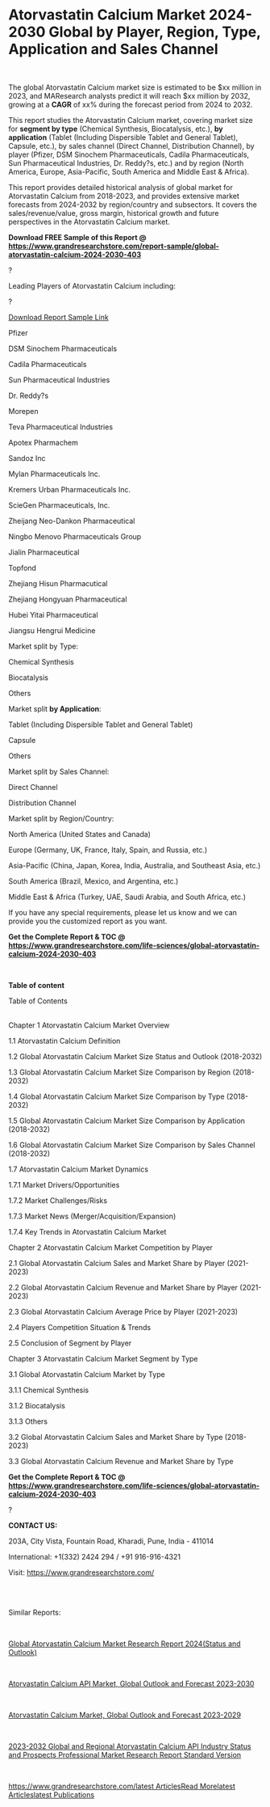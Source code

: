 <h1>Atorvastatin Calcium Market 2024-2030 Global by Player, Region, Type, Application and Sales Channel</h1><br/><p>The global Atorvastatin Calcium market size is estimated to be $xx million in 2023, and MAResearch analysts predict it will reach $xx million by 2032, growing at a <strong>CAGR</strong> of xx% during the forecast period from 2024 to 2032.</p>
 
 
 
 <p>This report studies the Atorvastatin Calcium market, covering market size for <strong>segment by type</strong> (Chemical Synthesis, Biocatalysis, etc.), <strong>by application</strong> (Tablet (Including Dispersible Tablet and General Tablet), Capsule, etc.), by sales channel (Direct Channel, Distribution Channel), by player (Pfizer, DSM Sinochem Pharmaceuticals, Cadila Pharmaceuticals, Sun Pharmaceutical Industries, Dr. Reddy?s, etc.) and by region (North America, Europe, Asia-Pacific, South America and Middle East & Africa).</p>
 
 
 
 <p>This report provides detailed historical analysis of global market for Atorvastatin Calcium from 2018-2023, and provides extensive market forecasts from 2024-2032 by region/country and subsectors. It covers the sales/revenue/value, gross margin, historical growth and future perspectives in the Atorvastatin Calcium market.</p>
 
 
 
 <div><b>Download FREE Sample of this Report @ <a href="https://www.grandresearchstore.com/report-sample/global-atorvastatin-calcium-2024-2030-403">https://www.grandresearchstore.com/report-sample/global-atorvastatin-calcium-2024-2030-403</a></b></div>
 
 
 
 <p>? </p>
 
 
 
 <p>Leading Players of Atorvastatin Calcium including:</p>
 
 
 
 <p>? </p>
 
 
 
 <p><a href="https://www.grandresearchstore.com/mr-admin/report-sample/global-atorvastatin-calcium-2024-2030-403">Download Report Sample Link</a></p>
 
 
 
 <p>Pfizer</p>
 
 
 
 <p>DSM Sinochem Pharmaceuticals</p>
 
 
 
 <p>Cadila Pharmaceuticals</p>
 
 
 
 <p>Sun Pharmaceutical Industries</p>
 
 
 
 <p>Dr. Reddy?s</p>
 
 
 
 <p>Morepen</p>
 
 
 
 <p>Teva Pharmaceutical Industries</p>
 
 
 
 <p>Apotex Pharmachem</p>
 
 
 
 <p>Sandoz Inc</p>
 
 
 
 <p>Mylan Pharmaceuticals Inc.</p>
 
 
 
 <p>Kremers Urban Pharmaceuticals Inc.</p>
 
 
 
 <p>ScieGen Pharmaceuticals, Inc.</p>
 
 
 
 <p>Zheijang Neo-Dankon Pharmaceutical</p>
 
 
 
 <p>Ningbo Menovo Pharmaceuticals Group</p>
 
 
 
 <p>Jialin Pharmaceutical</p>
 
 
 
 <p>Topfond</p>
 
 
 
 <p>Zhejiang Hisun Pharmacutical</p>
 
 
 
 <p>Zhejiang Hongyuan Pharmaceutical</p>
 
 
 
 <p>Hubei Yitai Pharmaceutical</p>
 
 
 
 <p>Jiangsu Hengrui Medicine</p>
 
 
 
 <p>Market split by Type:</p>
 
 
 
 <p>Chemical Synthesis</p>
 
 
 
 <p>Biocatalysis</p>
 
 
 
 <p>Others</p>
 
 
 
 <p>Market split <strong>by Application</strong>:</p>
 
 
 
 <p>Tablet (Including Dispersible Tablet and General Tablet)</p>
 
 
 
 <p>Capsule</p>
 
 
 
 <p>Others</p>
 
 
 
 <p>Market split by Sales Channel:</p>
 
 
 
 <p>Direct Channel</p>
 
 
 
 <p>Distribution Channel</p>
 
 
 
 <p>Market split by Region/Country:</p>
 
 
 
 <p>North America (United States and Canada)</p>
 
 
 
 <p>Europe (Germany, UK, France, Italy, Spain, and Russia, etc.)</p>
 
 
 
 <p>Asia-Pacific (China, Japan, Korea, India, Australia, and Southeast Asia, etc.)</p>
 
 
 
 <p>South America (Brazil, Mexico, and Argentina, etc.)</p>
 
 
 
 <p>Middle East & Africa (Turkey, UAE, Saudi Arabia, and South Africa, etc.)</p>
 
 
 
 <p>If you have any special requirements, please let us know and we can provide you the customized report as you want.</p>
 
 
 
 <div><b>Get the Complete Report & TOC @ <a href="https://www.grandresearchstore.com/life-sciences/global-atorvastatin-calcium-2024-2030-403">https://www.grandresearchstore.com/life-sciences/global-atorvastatin-calcium-2024-2030-403</a></b></div>
 
 
 
 <p><br />
 
 <b>Table of content</b></p>
 
 
 
 <p>Table of Contents<br />
 
 <br />
 
 Chapter 1 Atorvastatin Calcium Market Overview<br />
 
 1.1 Atorvastatin Calcium Definition<br />
 
 1.2 Global Atorvastatin Calcium Market Size Status and Outlook (2018-2032)<br />
 
 1.3 Global Atorvastatin Calcium Market Size Comparison by Region (2018-2032)<br />
 
 1.4 Global Atorvastatin Calcium Market Size Comparison by Type (2018-2032)<br />
 
 1.5 Global Atorvastatin Calcium Market Size Comparison by Application (2018-2032)<br />
 
 1.6 Global Atorvastatin Calcium Market Size Comparison by Sales Channel (2018-2032)<br />
 
 1.7 Atorvastatin Calcium Market Dynamics<br />
 
 1.7.1 Market Drivers/Opportunities<br />
 
 1.7.2 Market Challenges/Risks<br />
 
 1.7.3 Market News (Merger/Acquisition/Expansion)<br />
 
 1.7.4 Key Trends in Atorvastatin Calcium Market<br />
 
 Chapter 2 Atorvastatin Calcium Market Competition by Player<br />
 
 2.1 Global Atorvastatin Calcium Sales and Market Share by Player (2021-2023)<br />
 
 2.2 Global Atorvastatin Calcium Revenue and Market Share by Player (2021-2023)<br />
 
 2.3 Global Atorvastatin Calcium Average Price by Player (2021-2023)<br />
 
 2.4 Players Competition Situation & Trends<br />
 
 2.5 Conclusion of Segment by Player<br />
 
 Chapter 3 Atorvastatin Calcium Market Segment by Type<br />
 
 3.1 Global Atorvastatin Calcium Market by Type<br />
 
 3.1.1 Chemical Synthesis<br />
 
 3.1.2 Biocatalysis<br />
 
 3.1.3 Others<br />
 
 3.2 Global Atorvastatin Calcium Sales and Market Share by Type (2018-2023)<br />
 
 3.3 Global Atorvastatin Calcium Revenue and Market Share by Type</p>
 
 
 
 <div><b>Get the Complete Report & TOC @ <a href="https://www.grandresearchstore.com/life-sciences/global-atorvastatin-calcium-2024-2030-403">https://www.grandresearchstore.com/life-sciences/global-atorvastatin-calcium-2024-2030-403</a></b></div>
 
 
 
 <p>? </p>
 
 
 
 <p><b>CONTACT US:</b><br />
 
 203A, City Vista, Fountain Road, Kharadi, Pune, India - 411014<br />
 
 International: +1(332) 2424 294 / +91 916-916-4321<br />
 
 Visit: <a href="https://www.grandresearchstore.com/">https://www.grandresearchstore.com/</a><br />
 
 <br />
 
 <br />
 
 Similar Reports:<br />
 
 <br />
 
 <a href="https://www.grandresearchstore.com/life-sciences/global-atorvastatin-calcium-2024-713">Global Atorvastatin Calcium Market Research Report 2024(Status and Outlook)</a><br />
 
 <br />
 
 <a href="https://www.grandresearchstore.com/chemicals-and-materials/global-atorvastatin-calcium-api-forecast-2023-2030-156">Atorvastatin Calcium API Market, Global Outlook and Forecast 2023-2030</a><br />
 
 <br />
 
 <a href="https://www.grandresearchstore.com/life-sciences/global-atorvastatin-calcium-forecast-2023-2029-594">Atorvastatin Calcium Market, Global Outlook and Forecast 2023-2029</a><br />
 
 <br />
 
 <a href="https://www.grandresearchstore.com/chemicals-and-materials/global-regional-atorvastatin-calcium-api-2023-2032-567">2023-2032 Global and Regional Atorvastatin Calcium API Industry Status and Prospects Professional Market Research Report Standard Version</a><br />
 
 <br />
 
 <a href="https://gyeongbokgung.com">https://www.grandresearchstore.com/</a><a href="https://hallyeomaritime.com">latest Articles</a><a href="https://jingwansa.com">Read More</a><a href="https://nguoiviet.jp/">latest Articles</a><a href="https://www.intelmarketresearch.com/">latest Publications</a></p>